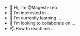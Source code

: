 - 👋 Hi, I’m @Magesh-Leo
- 👀 I’m interested in ...
- 🌱 I’m currently learning ...
- 💞️ I’m looking to collaborate on ...
- 📫 How to reach me ...
